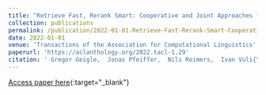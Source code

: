 ```yaml
---
title: "Retrieve Fast, Rerank Smart: Cooperative and Joint Approaches for Improved Cross-Modal Retrieval"
collection: publications
permalink: /publication/2022-01-01-Retrieve-Fast-Rerank-Smart-Cooperative-and-Joint-Approaches-for-Improved-Cross-Modal-Retrieval
date: 2022-01-01
venue: 'Transactions of the Association for Computational Linguistics'
paperurl: 'https://aclanthology.org/2022.tacl-1.29'
citation: ' Gregor Geigle,  Jonas Pfeiffer,  Nils Reimers,  Ivan Vuli{\&apos;c},  Iryna Gurevych, &quot;Retrieve Fast, Rerank Smart: Cooperative and Joint Approaches for Improved Cross-Modal Retrieval.&quot; Transactions of the Association for Computational Linguistics, 2022.'
---
```

[Access paper here](https://aclanthology.org/2022.tacl-1.29){:target="_blank"}
